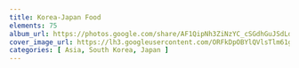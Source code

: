 ```yaml
---
title: Korea-Japan Food
elements: 75
album_url: https://photos.google.com/share/AF1QipNh3ZiNzYC_cSGdhGuJSdLd68MlKnHB--fVFW_nK9PFPhSGAdY2_AlLQQcEY-B87w?key=VXJYclBwZG5oZW15c3RpWkZLTEMwWFFHVUlNdGJB
cover_image_url: https://lh3.googleusercontent.com/ORFkDpOBYlQVlsTlm61gEz6sQfC6kKQSoKnGf6jQMyId5FpTM16hgSWDOIw41Rd_N470a8db1POU_8OTY05JKcHJDX-6xMLOa6UB2ohv1DFj1ZA4Wd2HaqW299FGs4uQIfrAT-xemFAU2kTz30Id6zHkQy3Kdt3HvoNjCSvYbKEHxUxBHFIogd-fibE9nGte1dB58jGBnE6QX5JboJ64yyNWfqsTWZAJJ3QD6aOmxIQkn6utC93yJ0W0sEQKvgIRRjpu2eG_vGy8ke1wsRm1IjnaxT7OCoIZ14MsLNbxyCmDcq9Z_QPWvk1ZpCIqP8h0H6he6taePQtKQlGJTfE5B1l6kFnYBcA981iGB2DpntOxIjC2DmtWCPCVe8vEJsoP-VF4jhLUDC1Ky8kdJU9G8nS-uiHgK3BN6mVbTwP5rayNdh9kPPbVntNPqDz7YmcVGjFVUb4Zjp35x3lOxtsr1oaqroRKzRq1pPh4iDDcu6oaQrbJ7vG1if4ku2TQOvR8hsbCgvHEEWHZxOnoQPvFAO5Tnr0SlkRGRE5jTXOIiYtm9wG9aEc3y2KkY3DKMIDvqzfiXVC2hFuKC32ypCi8edBp44ffgsHlUd30MrKLwuP-79YUI-N_rb5M1Sk_xv0fr5Fk-LLQj9GuSgA_z8_HK0XDxg=s195-p-k-no
categories: [ Asia, South Korea, Japan ]
---
```

